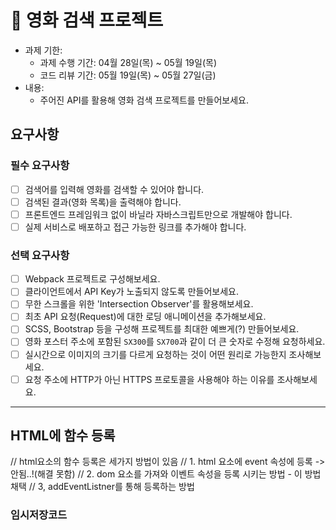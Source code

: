 # 🎥 영화 검색 프로젝트

- 과제 기한:
  - 과제 수행 기간: 04월 28일(목) ~ 05월 19일(목)
  - 코드 리뷰 기간: 05월 19일(목) ~ 05월 27일(금)
- 내용:
  - 주어진 API를 활용해 영화 검색 프로젝트를 만들어보세요.

## 요구사항

### 필수 요구사항

- [ ] 검색어를 입력해 영화를 검색할 수 있어야 합니다.
- [ ] 검색된 결과(영화 목록)을 출력해야 합니다.
- [ ] 프론트엔드 프레임워크 없이 바닐라 자바스크립트만으로 개발해야 합니다.
- [ ] 실제 서비스로 배포하고 접근 가능한 링크를 추가해야 합니다.

### 선택 요구사항

- [ ] Webpack 프로젝트로 구성해보세요.
- [ ] 클라이언트에서 API Key가 노출되지 않도록 만들어보세요.
- [ ] 무한 스크롤을 위한 'Intersection Observer'를 활용해보세요.
- [ ] 최초 API 요청(Request)에 대한 로딩 애니메이션을 추가해보세요.
- [ ] SCSS, Bootstrap 등을 구성해 프로젝트를 최대한 예쁘게(?) 만들어보세요.
- [ ] 영화 포스터 주소에 포함된 `SX300`를 `SX700`과 같이 더 큰 숫자로 수정해 요청하세요.
- [ ] 실시간으로 이미지의 크기를 다르게 요청하는 것이 어떤 원리로 가능한지 조사해보세요.
- [ ] 요청 주소에 HTTP가 아닌 HTTPS 프로토콜을 사용해야 하는 이유를 조사해보세요.

---

## HTML에 함수 등록

// html요소의 함수 등록은 세가지 방법이 있음
// 1. html 요소에 event 속성에 등록 -> 안됨..!(해결 못함)
// 2. dom 요소를 가져와 이벤트 속성을 등록 시키는 방법 - 이 방법 채택
// 3, addEventListner를 통해 등록하는 방법

### 임시저장코드

<!-- <div class="search-list-item">
            <div class="search-item-thumbnail">
              <img src="/images/interstellar.jpg" alt="interstella">
            </div>
            <div class="search-item-info">
              <h3>Interstella</h3>
              <p>2014</p>
            </div>
          </div> -->
